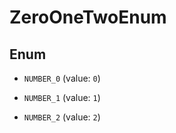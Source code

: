 

# ZeroOneTwoEnum

## Enum


* `NUMBER_0` (value: `0`)

* `NUMBER_1` (value: `1`)

* `NUMBER_2` (value: `2`)



